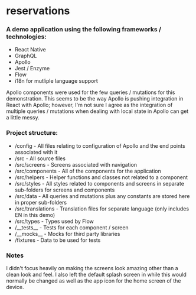 # reservations

### A demo application using the following frameworks / technologies:
* React Native
* GraphQL
* Apollo
* Jest / Enzyme
* Flow
* i18n for mutliple language support

Apollo components were used for the few queries / mutations for this demonstration.  This seems to be the way Apollo is pushing integration in React with Apollo; however, I'm not sure I agree as the integration of multiple queries / mutations when dealing with local state in Apollo can get a little messy.

### Project structure:
* /config - All files relating to configuration of Apollo and the end points associated with it
* /src - All source files
* /src/screens - Screens associated with navigation
* /src/components - All of the components for the application
* /src/helpers - Helper functions and classes not related to a component
* /src/styles - All styles related to components and screens in separate sub-folders for screens and components
* /src/data - All queries and mutations plus any constants are stored here in proper sub-folders
* /src/translations - Translation files for separate language (only includes EN in this demo)
* /src/types - Types used by Flow
* /\_\_tests\_\_ - Tests for each component / screen
* /\_\_mocks\_\_ - Mocks for third party libraries
* /fixtures - Data to be used for tests

### Notes
I didn't focus heavily on making the screens look amazing other than a clean look and feel.  I also left the default splash screen in while this would normally be changed as well as the app icon for the home screen of the device.
